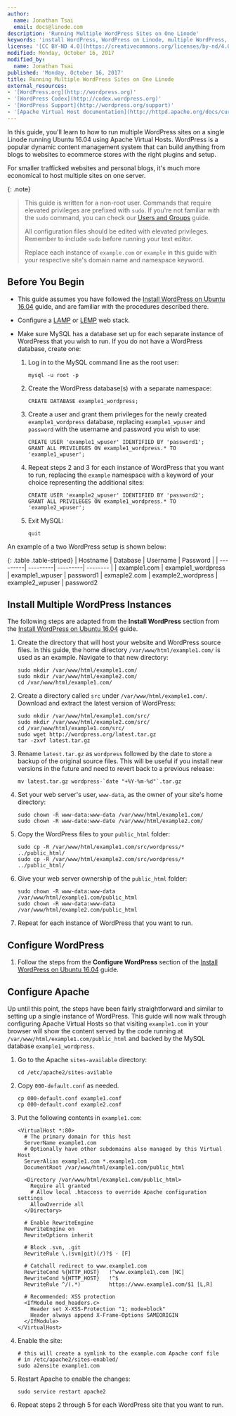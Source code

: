 ```yaml
---
author:
  name: Jonathan Tsai
  email: docs@linode.com
description: 'Running Multiple WordPress Sites on One Linode'
keywords: 'install WordPress, WordPress on Linode, multiple WordPress, how to configure WordPress, Permalink'
license: '[CC BY-ND 4.0](https://creativecommons.org/licenses/by-nd/4.0)'
modified: Monday, October 16, 2017
modified_by:
  name: Jonathan Tsai
published: 'Monday, October 16, 2017'
title: Running Multiple WordPress Sites on One Linode
external_resources:
- '[WordPress.org](http://wordpress.org)'
- '[WordPress Codex](http://codex.wordpress.org)'
- '[WordPress Support](http://wordpress.org/support)'
- '[Apache Virtual Host documentation](http://httpd.apache.org/docs/current/vhosts/)'
---
```


In this guide, you'll learn to how to run multiple WordPress sites on a single Linode running Ubuntu 16.04 using Apache Virtual Hosts. WordPress is a popular dynamic content management system that can build anything from blogs to websites to ecommerce stores with the right plugins and setup.

For smaller trafficked websites and personal blogs, it's much more economical to host multiple sites on one server.

{: .note}
>
>This guide is written for a non-root user. Commands that require elevated privileges are prefixed with `sudo`. If you're not familiar with the `sudo` command, you can check our [Users and Groups](/docs/tools-reference/linux-users-and-groups) guide.
>
>All configuration files should be edited with elevated privileges. Remember to include `sudo` before running your text editor.
>
>Replace each instance of `example.com` or `example` in this guide with your respective site's domain name and namespace keyword.

## Before You Begin

-   This guide assumes you have followed the [Install WordPress on Ubuntu 16.04](/docs/website/cms/install-wordpress-on-ubuntu-16-04) guide, and are familiar with the procedures described there.

-   Configure a [LAMP](/docs/websites/lamp/install-lamp-on-ubuntu-16-04) or [LEMP](/docs/websites/lemp/lemp-server-on-ubuntu-16-04) web stack.

-   Make sure MySQL has a database set up for each separate instance of WordPress that you wish to run. If you do not have a WordPress database, create one:

    1.  Log in to the MySQL command line as the root user:

            mysql -u root -p

    2.  Create the WordPress database(s) with a separate namespace:

            CREATE DATABASE example1_wordpress;

    3.  Create a user and grant them privileges for the newly created `example1_wordpress` database, replacing `example1_wpuser` and `password` with the username and password you wish to use:

            CREATE USER 'example1_wpuser' IDENTIFIED BY 'password1';
            GRANT ALL PRIVILEGES ON example1_wordpress.* TO 'example1_wpuser';

    4.  Repeat steps 2 and 3 for each instance of WordPress that you want to run, replacing the `example` namespace with a keyword of your choice representing the additional sites:

            CREATE USER 'example2_wpuser' IDENTIFIED BY 'password2';
            GRANT ALL PRIVILEGES ON example1_wordpress.* TO 'example2_wpuser';

    5.  Exit MySQL:

            quit

An example of a two WordPress setup is shown below:

{: .table .table-striped}
| Hostname | Database | Username | Password |
| ---------| ---------| ---------| -------- |
| example1.com | example1_wordpress | example1_wpuser | password1
| exmaple2.com | example2_wordpress | example2_wpuser | password2

## Install Multiple WordPress Instances

The following steps are adapted from the **Install WordPress** section from the [Install WordPress on Ubuntu 16.04](/docs/websites/cms/install-wordpress-on-ubuntu-16-04) guide.

1.  Create the directory that will host your website and WordPress source files. In this guide, the home directory `/var/www/html/example1.com/` is used as an example. Navigate to that new directory:

        sudo mkdir /var/www/html/example1.com/
        sudo mkdir /var/www/html/example2.com/
        cd /var/www/html/example1.com/

2.  Create a directory called `src` under `/var/www/html/example1.com/`. Download and extract the latest version of WordPress:

        sudo mkdir /var/www/html/example1.com/src/
        sudo mkdir /var/www/html/example2.com/src/
        cd /var/www/html/example1.com/src/
        sudo wget http://wordpress.org/latest.tar.gz
        tar -zxvf latest.tar.gz

3.  Rename `latest.tar.gz` as `wordpress` followed by the date to store a backup of the original source files. This will be useful if you install new versions in the future and need to revert back to a previous release:

        mv latest.tar.gz wordpress-`date "+%Y-%m-%d"`.tar.gz

4.  Set your web server's user, `www-data`, as the owner of your site's home directory:

        sudo chown -R www-data:www-data /var/www/html/example1.com/
        sudo chown -R www-date:www-date /var/www/html/example2.com/

5.  Copy the WordPress files to your `public_html` folder:

        sudo cp -R /var/www/html/example1.com/src/wordpress/* ../public_html/
        sudo cp -R /var/www/html/example2.com/src/wordpress/* ../public_html/

6.  Give your web server ownership of the `public_html` folder:

        sudo chown -R www-data:www-data /var/www/html/example1.com/public_html
        sudo chown -R www-data:www-data /var/www/html/example2.com/public_html

7.  Repeat for each instance of WordPress that you want to run.

## Configure WordPress

1.  Follow the steps from the **Configure WordPress** section of the [Install WordPress on Ubuntu 16.04](/docs/websites/cms/install-wordpress-on-ubuntu-16-04) guide.

## Configure Apache

Up until this point, the steps have been fairly straightforward and similar to setting up a single instance of WordPress. This guide will now walk through configuring Apache Virtual Hosts so that visiting `example1.com` in your browser will show the content served by the code running at `/var/www/html/example1.com/public_html` and backed by the MySQL database `example1_wordpress`.

1.  Go to the Apache `sites-available` directory:

        cd /etc/apache2/sites-avilable

2.  Copy `000-default.conf` as needed. 

        cp 000-default.conf example1.conf
        cp 000-default.conf example2.conf

2.  Put the following contents in `example1.com`:

        <VirtualHost *:80>
          # The primary domain for this host
          ServerName example1.com
          # Optionally have other subdomains also managed by this Virtual Host
          ServerAlias example1.com *.example1.com
          DocumentRoot /var/www/html/example1.com/public_html

          <Directory /var/www/html/example1.com/public_html>
            Require all granted
            # Allow local .htaccess to override Apache configuration settings
            AllowOverride all
          </Directory>

          # Enable RewriteEngine
          RewriteEngine on
          RewriteOptions inherit
        
          # Block .svn, .git
          RewriteRule \.(svn|git)(/)?$ - [F]
        
          # Catchall redirect to www.example1.com
          RewriteCond %{HTTP_HOST}   !^www.example1\.com [NC]
          RewriteCond %{HTTP_HOST}   !^$
          RewriteRule ^/(.*)         https://www.example1.com/$1 [L,R]

          # Recommended: XSS protection
          <IfModule mod_headers.c>
            Header set X-XSS-Protection "1; mode=block"
            Header always append X-Frame-Options SAMEORIGIN
          </IfModule>
        </VirtualHost>

3.  Enable the site:

        # this will create a symlink to the example.com Apache conf file
        # in /etc/apache2/sites-enabled/
        sudo a2ensite example1.com

5.  Restart Apache to enable the changes:

        sudo service restart apache2

6.  Repeat steps 2 through 5 for each WordPress site that you want to run.

